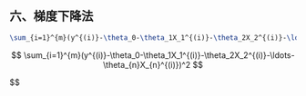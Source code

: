 ## 六、梯度下降法



```latex
\sum_{i=1}^{m}(y^{(i)}-\theta_0-\theta_1X_1^{(i)}-\theta_2X_2^{(i)}-\ldots-\theta_{n}X_{n}^{(i)})^2
```


$$
\sum_{i=1}^{m}(y^{(i)}-\theta_0-\theta_1X_1^{(i)}-\theta_2X_2^{(i)}-\ldots-\theta_{n}X_{n}^{(i)})^2
$$


$$